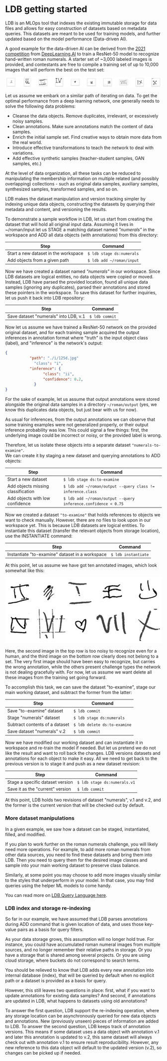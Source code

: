 # LDB getting started

LDB is an MLOps tool that indexes the existing immutable storage for data files and allows for easy construction of datasets based on metadata queries. 
This datasets are meant to be used for training models, and further updated based on the model performance (Data-driven AI).

A good example for the data-driven AI can be derived from the [2021 competition](https://https-deeplearning-ai.github.io/data-centric-comp/) 
from [DeepLearning.AI](http://deeplearning.AI) to train a ResNet-50 model to recognize hand-written roman numerals. 
A starter set of ~3,000 labeled images is provided, and contestants are free to compile a training set of up to 10,000 images that will perform 
the best on the test set:

![roman numerals dataset, courtesy DeepLearning.AI](/images/numerals-deeplearningAI.png)


Let us assume we embark on a similar path of iterating on data. 
To get the optimal performance from a deep learning network, one generally needs to solve the following data problems:

* Cleanse the data objects. Remove duplicates, irrelevant, or excessively noisy samples.
* Clean annotations. Make sure annotations match the content of data samples.
* Enrich the initial sample set. Find creative ways to obtain more data from the real world.
* Introduce effective transformations to teach the network to deal with variations.
* Add effective synthetic samples (teacher-student samples, GAN samples, etc.)

At the level of data organization, all these tasks can be reduced to manipulating the membership information on multiple related 
(and possibly overlapping) collections - such as original data samples, auxiliary samples, synthesized samples, transformed samples, and so on.

LDB makes the dataset manipulation and version tracking simpler by indexing unique data objects, 
constructing the datasets by querying their metadata and content, and versioning the results.

To demonstrate a sample workflow in LDB, let us start from creating the dataset that will hold all original input data. 
Assuming it lives in ~/roman/input let us STAGE a matching dataset named *"numerals"* in the workspace and ADD all data objects (with annotations) 
from this directory:

| Step | Command |
| --- | --- |
| Start a new dataset in the workspace | `$ ldb stage ds:numerals` |
| Add objects from a given path | `$ ldb add ~/roman/input` |



Now we have created a dataset named *"numerals"* in our workspace. Since LDB datasets are logical entities, no data objects were copied or moved. 
Instead, LDB have parsed the provided location, found all unique data samples (ignoring any duplicates), parsed their annotations and stored 
these pointers in the workspace. To save this dataset for further inquiries, let us push it back into LDB repository:

| Step | Command |
| --- | --- |
| Save dataset "numerals" into LDB, v.1 | `$ ldb commit` |


Now let us assume we have trained a ResNet-50 network on the provided original dataset, and for each training sample acquired the output inferences 
in annotation format where "truth" is the input object class (label), and "inference" is the network's output:

```json
{
		   "path": "./i/125d.jpg"
			 "class": "i",
		   "inference": {
				 "class": "ii",
				 "confidence": 0.2,
			 }
}
```

For the sake of example, let us assume that output annotations were stored alongside the original data samples in a directory `~/roman/output` (yes, we know this duplicates data objects, but just bear with us for now).

As usual for inferences, from the output annotations we can observe that some training examples were not generalized properly, 
or their output inference probability was low. This could signal a few things: first, the underlying image could be incorrect or noisy, 
or the provided label is wrong.

Therefore, let us isolate these objects into a separate dataset `"numerals-to-examine"`.  
We can create it by staging a new dataset and querying annotations to ADD objects:


| Step | Command |
| --- | --- |
| Start a new dataset  | `$ ldb stage ds:to-examine` |
| Add objects missing classification | `$ ldb add ~/roman/output --query class != inference.class` |
| Add objects with low confidence | `$ ldb add ~/roman/output --query inference.confidence < 0.75` |


Now we created a dataset `"to-examine"` that holds references to objects we want to check manually. 
However, there are no files to look upon in our workspace yet. This is because LDB datasets are logical entities. 
To instantiate this dataset (transfer the relevant objects from storage location), use the INSTANTIATE command:

| Step | Command |
| --- | --- |
| Instantiate "to-examine" dataset in a workspace  | `$ ldb instantiate` |


At this point, let us assume we have got ten annotated images, which look somewhat like this: 

![Courtesy: DeepLearning.ai, subset of images compiled by Pierre-Louis Bescond.](/images/numerals-bescond.png)



Here, the second image in the top row is too noisy to recognize even for a human, and the third image on the bottom row clearly does not belong to a set. The very first image should have been easy to recognize, but carries the wrong annotation, while the others present challenge types the network is not dealing gracefully with.  For now, let us assume we want delete all these images from the training set going forward. 

To accomplish this task, we can save the dataset "to-examine", stage our main working dataset, and subtract the former from the latter:


| Step | Command |
| --- | --- |
| Save "to-examine" dataset   | `$ ldb commit` |
| Stage "numerals" dataset | `$ ldb stage ds:numerals` |
| Subtract contents of a dataset| `$ ldb delete ds:to-examine` |
| Save dataset "numerals" v.2 | `$ ldb commit` |

Now we have modified our working dataset and can instantiate it in workspace and re-train the model if needed. But let us pretend we do not like the result and want to roll back the changes. LDB versions datasets and annotations for each object to make it easy.  All we need to get back to the previous version is to stage it and push as a new dataset revision:


| Step | Command |
| --- | --- |
| Stage a specific dataset version  | `$ ldb stage ds:numerals.v1` |
| Save it as the "current" version | `$ ldb commit` |


At this point, LDB holds two revisions of dataset "numerals", v.1 and v.2, and the former is the current version that will be checked out by default.

### More dataset manipulations

In a given example, we saw how a dataset can be staged, instantiated, filled, and modified.

If you plan to work further on the roman numerals challenge, you will likely need more operations. For example, to add more roman numerals from other data sources, you need to find these datasets and bring them into LDB. Then you need to query them for the desired image classes and sample into your main working dataset to preserve class balance.

Similarly, at some point you may choose to add more images visually similar to the styles that underperform in your model. In that case, you may find queries using the helper ML models to come handy.  

You can read more on [LDB Query Language here](LDB-Query.md).

### LDB index and storage re-indexing

So far in our example, we have assumed that LDB parses annotations during ADD command that is given location of data, and uses those key-value pairs as a basis for query filters.

As your data storage grows, this assumption will no longer hold true. For instance, you could have accumulated roman numeral images from multiple sources, and no longer remember their relative paths in storage. Or you have a storage that is shared among several projects. Or you are using cloud storage, where buckets do not correspond to search terms. 

You should be relieved to know that LDB adds every new annotation into internal database (index), that will be queried by default when no explicit path or a dataset is provided as a basis for query. 

However, this still leaves two questions in place: first, what if you want to update annotations for existing data samples? And second, if annotations are updated in LDB, what happens to datasets using old annotations?

To answer the first question, LDB support the re-indexing operation, where any storage location can be asynchronously queried for new data objects and annotations. New (previously unseen) pieces of information are added to LDB. To answer the second question, LDB keeps track of annotation versions. This means if some dataset uses a data object with annotation v.1 and later this annotation is updated to v.2, this same dataset will always check out with annotation v.1 to ensure  result reproducibility. However, any new reference to this data object will default to the updated version (v.2), so changes can be picked up if needed.
